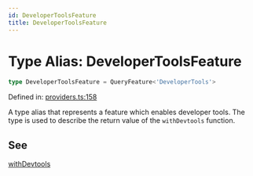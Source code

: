 ```yaml
---
id: DeveloperToolsFeature
title: DeveloperToolsFeature
---
```


<!-- DO NOT EDIT: this page is autogenerated from the type comments -->

# Type Alias: DeveloperToolsFeature

```ts
type DeveloperToolsFeature = QueryFeature<'DeveloperTools'>
```

Defined in: [providers.ts:158](https://github.com/TanStack/query/blob/main/packages/angular-query-experimental/src/providers.ts#L158)

A type alias that represents a feature which enables developer tools.
The type is used to describe the return value of the `withDevtools` function.

## See

[withDevtools](../functions/withdevtools.md)

